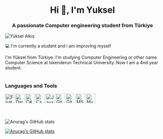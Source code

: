 <h1 align="center">Hi 👋, I'm Yuksel</h1>
<h3 align="center">A passionate Computer engineering student from Türkiye</h3>

<p align="left"> <img src="https://komarev.com/ghpvc/?username=yukseelalkis" alt="Yüksel Alkış" /> </p>

💻 I'm currently a student and i am improving myself

I'm Yüksel from Türkiye. I'm studying Computer Engineering or other name Computer Science at Iskenderun Technical University. Now I am a 4nd year student.

#

### Languages and Tools

<img align="left" alt="Flutter" width="30px" src="https://cdn.jsdelivr.net/gh/devicons/devicon/icons/flutter/flutter-original.svg" />
<img align="left" alt="Dart" width="30px" src="https://cdn.jsdelivr.net/gh/devicons/devicon/icons/dart/dart-original.svg" />       
<img align="left" alt="C#" width="30px" src="https://cdn.jsdelivr.net/gh/devicons/devicon/icons/csharp/csharp-plain.svg" />
<img align="left" alt="C++" width="30px" src="https://cdn.jsdelivr.net/gh/devicons/devicon/icons/cplusplus/cplusplus-plain.svg" />
<img align="left" alt="JavaScript" width="30px" src="https://cdn.jsdelivr.net/gh/devicons/devicon/icons/javascript/javascript-original.svg" />          
<img align="left" alt="Git" width="30px" src="https://cdn.jsdelivr.net/gh/devicons/devicon/icons/git/git-original.svg" />
<img align="left" alt="Github" width="30px" src="https://cdn.jsdelivr.net/gh/devicons/devicon/icons/github/github-original.svg" />
<img align="left" alt="MSSQL" width="30px" src="https://cdn.jsdelivr.net/gh/devicons/devicon/icons/microsoftsqlserver/microsoftsqlserver-plain-wordmark.svg" />
<img align="left" alt="MySQL" width="30px" src="https://cdn.jsdelivr.net/gh/devicons/devicon/icons/mysql/mysql-original-wordmark.svg" />


<br />
<br />
<br />
<br />



![Anurag's GitHub stats](https://github-readme-stats.vercel.app/api?username=yukseelalkis&show_icons=true&theme=tokyonight) 

[![Anurag's GitHub stats](https://github-readme-stats.vercel.app/api?username=yukseelalkiss&show_icons=true&theme=tokyonight)](https://github.com/yukseelalkis/github-readme-stats)
